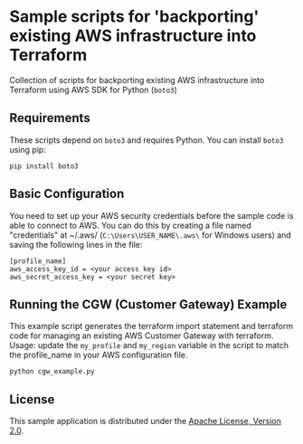 # Sample scripts for 'backporting' existing AWS infrastructure into Terraform
Collection of scripts for backporting existing AWS infrastructure into Terraform
using AWS SDK for Python (`boto3`)


## Requirements

These scripts depend on `boto3` and requires Python. You can install `boto3` using pip:

    pip install boto3

## Basic Configuration

You need to set up your AWS security credentials before the sample code is able
to connect to AWS. You can do this by creating a file named "credentials" at ~/.aws/ 
(`C:\Users\USER_NAME\.aws\` for Windows users) and saving the following lines in the file:

    [profile_name]
    aws_access_key_id = <your access key id>
    aws_secret_access_key = <your secret key>

## Running the CGW (Customer Gateway) Example

This example script generates the terraform import statement and terraform code for managing an existing
AWS Customer Gateway with terraform. Usage:
    update the `my_profile` and `my_region` variable in the script to match the profile_name in your 
    AWS configuration file.

    python cgw_example.py

## License

This sample application is distributed under the
[Apache License, Version 2.0](http://www.apache.org/licenses/LICENSE-2.0).